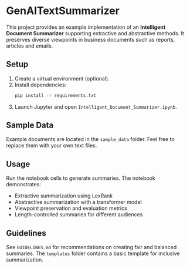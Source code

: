 # GenAITextSummarizer

This project provides an example implementation of an **Intelligent Document Summarizer** supporting extractive and abstractive methods. It preserves diverse viewpoints in business documents such as reports, articles and emails.

## Setup
1. Create a virtual environment (optional).
2. Install dependencies:
   ```bash
   pip install -r requirements.txt
   ```
3. Launch Jupyter and open `Intelligent_Document_Summarizer.ipynb`.

## Sample Data
Example documents are located in the `sample_data` folder. Feel free to replace them with your own text files.

## Usage
Run the notebook cells to generate summaries. The notebook demonstrates:
- Extractive summarization using LexRank
- Abstractive summarization with a transformer model
- Viewpoint preservation and evaluation metrics
- Length-controlled summaries for different audiences

## Guidelines
See `GUIDELINES.md` for recommendations on creating fair and balanced summaries. The `templates` folder contains a basic template for inclusive summarization.
